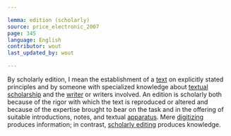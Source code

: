 ```yaml
---

lemma: edition (scholarly)
source: price_electronic_2007
page: 345
language: English
contributor: wout
last_updated_by: wout

---
```


By scholarly edition, I mean the establishment of a [text](text.html) on explicitly stated principles and by someone with specialized knowledge about [textual scholarship](textualScholarship.html) and the [writer](writer.html) or writers involved. An edition is scholarly both because of the rigor with which the text is reproduced or altered and because of the expertise brought to bear on the task and in the offering of suitable introductions, notes, and textual [apparatus](apparatusCritical.html). Mere [digitizing](digitization.html) produces information; in contrast, [scholarly editing](editingScholarly.html) produces knowledge.
